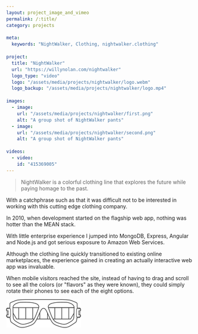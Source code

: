 ```yaml
---
layout: project_image_and_vimeo
permalink: /:title/
category: projects

meta:
  keywords: "NightWalker, Clothing, nightwalker.clothing"

project:
  title: "NightWalker"
  url: "https://willynolan.com/nightwalker"
  logo_type: "video"
  logo: "/assets/media/projects/nightwalker/logo.webm"
  logo_backup: "/assets/media/projects/nightwalker/logo.mp4"

images:
  - image:
    url: "/assets/media/projects/nightwalker/first.png"
    alt: "A group shot of NightWalker pants"
  - image:
    url: "/assets/media/projects/nightwalker/second.png"
    alt: "A group shot of NightWalker pants"

videos:
  - video:
    id: "415369005"
---
```


<blockquote class="start-post">
NightWalker is a colorful clothing line that explores the future while paying homage to the past.
</blockquote>

<p>
With a catchphrase such as that it was difficult not to be interested in working with this cutting edge clothing 
company. 
</p>

<p>
In 2010, when development started on the flagship web app, nothing was hotter than the MEAN stack.
</p>

<p>
With little enterprise experience I jumped into MongoDB, Express, Angular and Node.js and got serious exposure to 
Amazon Web Services.
</p>

<p>
Although the clothing line quickly transitioned to existing online marketplaces, the experience gained in creating an 
actually interactive web app was invaluable.
</p>

<p>
When mobile visitors reached the site, instead of having to drag and scroll to see all the colors (or "flavors" as they 
were known), they could simply rotate their phones to see each of the eight options.
</p>

<img class="end-post" src="/assets/media/projects/nightwalker/symbol_logo.png" alt="NightWalker logo" height="76" width="200">
